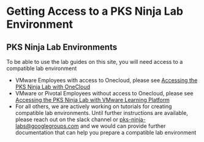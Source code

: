 # Getting Access to a PKS Ninja Lab Environment

## PKS Ninja Lab Environments

To be able to use the lab guides on this site, you will need access to a compatible lab environment

- VMware Employees with access to Onecloud, please see [Accessing the PKS Ninja Lab with OneCloud](https://github.com/CNA-Tech/PKS-Ninja/tree/master/LabGuides/OnecloudNinjaLab-OL2089)
- VMware or Pivotal Employees without access to Onecloud, please see [Accessing the PKS Ninja Lab with VMware Learning Platform](https://github.com/CNA-Tech/PKS-Ninja/tree/master/LabGuides/VlpNinjaLab-VL6532)
- For all others, we are actively working on tutorials for creating compatible lab environments. Until further instructions are available, please reach out on the slack channel or pks-ninja-labs@googlegroups.com and we would can provide further documentation that can help you prepare a compatible lab environment
  
<!--
- For instructions on building a single server nested PKS Ninja Lab, please see [Building a Nested Single Server PKS Ninja Lab](https://github.com/CNA-Tech/PKS-Ninja/tree/master/LabGuides/NestedNinjaLab-NL3985)
-->